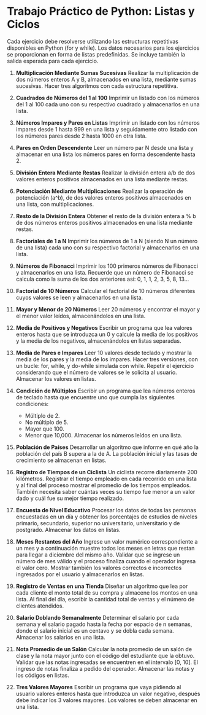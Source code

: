 # Trabajo Práctico de Python: Listas y Ciclos

Cada ejercicio debe resolverse utilizando las estructuras repetitivas disponibles en Python (for y while). Los datos necesarios para los ejercicios se proporcionan en forma de listas predefinidas. Se incluye también la salida esperada para cada ejercicio.

1. **Multiplicación Mediante Sumas Sucesivas**
   Realizar la multiplicación de dos números enteros A y B, almacenados en una lista, mediante sumas sucesivas. Hacer tres algoritmos con cada estructura repetitiva.

2. **Cuadrados de Números del 1 al 100**
   Imprimir un listado con los números del 1 al 100 cada uno con su respectivo cuadrado y almacenarlos en una lista.

3. **Números Impares y Pares en Listas**
   Imprimir un listado con los números impares desde 1 hasta 999 en una lista y seguidamente otro listado con los números pares desde 2 hasta 1000 en otra lista.

4. **Pares en Orden Descendente**
   Leer un número par N desde una lista y almacenar en una lista los números pares en forma descendente hasta 2.

5. **División Entera Mediante Restas**
   Realizar la división entera a/b de dos valores enteros positivos almacenados en una lista mediante restas.

6. **Potenciación Mediante Multiplicaciones**
   Realizar la operación de potenciación (a^b), de dos valores enteros positivos almacenados en una lista, con multiplicaciones.

7. **Resto de la División Entera**
   Obtener el resto de la división entera a % b de dos números enteros positivos almacenados en una lista mediante restas.

8. **Factoriales de 1 a N**
   Imprimir los números de 1 a N (siendo N un número de una lista) cada uno con su respectivo factorial y almacenarlos en una lista.

9. **Números de Fibonacci**
   Imprimir los 100 primeros números de Fibonacci y almacenarlos en una lista. Recuerde que un número de Fibonacci se calcula como la suma de los dos anteriores así: 0, 1, 1, 2, 3, 5, 8, 13…

10. **Factorial de 10 Números**
    Calcular el factorial de 10 números diferentes cuyos valores se leen y almacenarlos en una lista.

11. **Mayor y Menor de 20 Números**
    Leer 20 números y encontrar el mayor y el menor valor leídos, almacenándolos en una lista.

12. **Media de Positivos y Negativos**
    Escribir un programa que lea valores enteros hasta que se introduzca un 0 y calcule la media de los positivos y la media de los negativos, almacenándolos en listas separadas.

13. **Media de Pares e Impares**
    Leer 10 valores desde teclado y mostrar la media de los pares y la media de los impares. Hacer tres versiones, con un bucle: for, while, y do-while simulada con while. Repetir el ejercicio considerando que el número de valores se le solicita al usuario. Almacenar los valores en listas.

14. **Condición de Múltiplos**
    Escribir un programa que lea números enteros de teclado hasta que encuentre uno que cumpla las siguientes condiciones:
    - Múltiplo de 2.
    - No múltiplo de 5.
    - Mayor que 100.
    - Menor que 10,000.
    Almacenar los números leídos en una lista.

15. **Población de Países**
    Desarrollar un algoritmo que informe en qué año la población del país B supera a la de A. La población inicial y las tasas de crecimiento se almacenan en listas.

16. **Registro de Tiempos de un Ciclista**
    Un ciclista recorre diariamente 200 kilómetros. Registrar el tiempo empleado en cada recorrido en una lista y al final del proceso mostrar el promedio de los tiempos empleados. También necesita saber cuántas veces su tiempo fue menor a un valor dado y cuál fue su mejor tiempo realizado.

17. **Encuesta de Nivel Educativo**
    Procesar los datos de todas las personas encuestadas en un día y obtener los porcentajes de estudios de niveles primario, secundario, superior no universitario, universitario y de postgrado. Almacenar los datos en listas.

18. **Meses Restantes del Año**
    Ingrese un valor numérico correspondiente a un mes y a continuación muestre todos los meses en letras que restan para llegar a diciembre del mismo año. Validar que se ingrese un número de mes válido y el proceso finaliza cuando el operador ingresa el valor cero. Mostrar también los valores correctos e incorrectos ingresados por el usuario y almacenarlos en listas.

19. **Registro de Ventas en una Tienda**
    Diseñar un algoritmo que lea por cada cliente el monto total de su compra y almacene los montos en una lista. Al final del día, escribir la cantidad total de ventas y el número de clientes atendidos.

20. **Salario Doblando Semanalmente**
    Determinar el salario por cada semana y el salario pagado hasta la fecha por espacio de n semanas, donde el salario inicial es un centavo y se dobla cada semana. Almacenar los salarios en una lista.

21. **Nota Promedio de un Salón**
    Calcular la nota promedio de un salón de clase y la nota mayor junto con el código del estudiante que la obtuvo. Validar que las notas ingresadas se encuentren en el intervalo [0, 10]. El ingreso de notas finaliza a pedido del operador. Almacenar las notas y los códigos en listas.

22. **Tres Valores Mayores**
    Escribir un programa que vaya pidiendo al usuario valores enteros hasta que introduzca un valor negativo, después debe indicar los 3 valores mayores. Los valores se deben almacenar en una lista.
